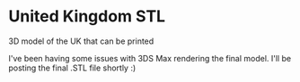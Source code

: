 United Kingdom STL
======

3D model of the UK that can be printed

I've been having some issues with 3DS Max rendering the final model. I'll be posting the final .STL file shortly :)
